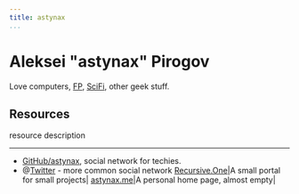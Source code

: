 ```yaml
---
title: astynax
...
```


# Aleksei "astynax" Pirogov

Love computers, [FP](), [SciFi](), other geek stuff.

## Resources

resource   description
--------   -----------
- [GitHub/astynax](https://github.com/astynax), social network for techies.
- @[Twitter](https://twitter.com/alex_pir) - more common social network
[Recursive.One](https://recursive.one)|A small portal for small projects|
[astynax.me](https://astynax.me)|A personal home page, almost empty|